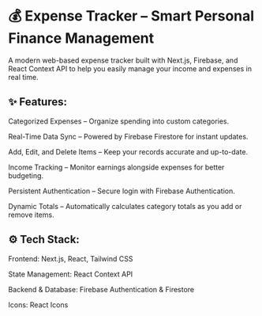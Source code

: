 # 💰 Expense Tracker – Smart Personal Finance Management
A modern web-based expense tracker built with Next.js, Firebase, and React Context API to help you easily manage your income and expenses in real time.

## ✨ Features:

Categorized Expenses – Organize spending into custom categories.

Real-Time Data Sync – Powered by Firebase Firestore for instant updates.

Add, Edit, and Delete Items – Keep your records accurate and up-to-date.

Income Tracking – Monitor earnings alongside expenses for better budgeting.

Persistent Authentication – Secure login with Firebase Authentication.

Dynamic Totals – Automatically calculates category totals as you add or remove items.


## ⚙️ Tech Stack:

Frontend: Next.js, React, Tailwind CSS

State Management: React Context API

Backend & Database: Firebase Authentication & Firestore

Icons: React Icons
